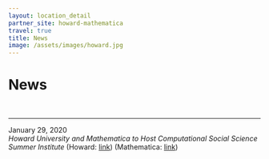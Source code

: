 ```yaml
---
layout: location_detail
partner_site: howard-mathematica
travel: true
title: News
image: /assets/images/howard.jpg
---
```


<h1 class="display-4">News</h1>
<br />

---

January 29, 2020
<br><i>Howard University and Mathematica to Host Computational Social Science Summer Institute</i> 
(Howard: [link](https://newsroom.howard.edu/newsroom/article/11701/howard-university-and-mathematica-host-computational-social-science-summer)) (Mathematica: [link](https://www.mathematica.org/news/howard-university-and-mathematica-to-host-computational-social-science-summer-institute))







